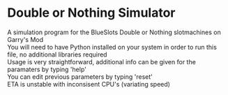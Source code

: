 # Double or Nothing Simulator <br />
A simulation program for the BlueSlots Double or Nothing slotmachines on Garry's Mod<br />
You will need to have Python installed on your system in order to run this file, no additional libraries required<br />
Usage is very straightforward, additional info can be given for the paramaters by typing 'help'<br />
You can edit previous parameters by typing 'reset'<br />
ETA is unstable with inconsisent CPU's (variating speed)<br />
